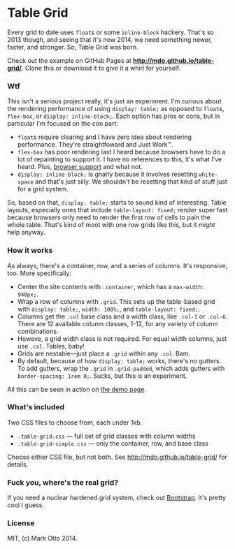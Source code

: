 # Table Grid

Every grid to date uses `float`s or some `inline-block` hackery. That's so 2013 though, and seeing that it's now 2014, we need something newer, faster, and stronger. So, Table Grid was born.

Check out the example on GitHub Pages at **<http://mdo.github.io/table-grid/>**. Clone this or download it to give it a whirl for yourself.

### Wtf

This isn't a serious project really, it's just an experiment. I'm curious about the rendering performance of using `display: table;` as opposed to `float`s, `flex-box`, or `display: inline-block;`. Each option has pros or cons, but in particular I'm focused on the con part:

- `float`s require clearing and I have zero idea about rendering performance. They're straightfoward and Just Work&trade;.
- `flex-box` has poor rendering last I heard because browsers have to do a lot of repainting to support it. I have no references to this, it's what I've heard. Plus, [browser support](http://caniuse.com/#feat=flexbox) and what not.
- `display: inline-block;` is gnarly because it involves resetting `white-space` and that's just silly. We shouldn't be resetting that kind of stuff just for a grid system.

So, based on that, `display: table;` starts to sound kind of interesting. Table layouts, especially ones that include `table-layout: fixed;` render super fast because browsers only need to render the first row of cells to pain the whole table. That's kind of moot with one row grids like this, but it *might* help anyway.

### How it works

As always, there's a container, row, and a series of columns. It's responsive, too. More specifically:

- Center the site contents with `.container`, which has a `max-width: 940px;`.
- Wrap a row of columns with `.grid`. This sets up the table-based grid with `display: table;`, `width: 100%;`, and `table-layout: fixed;`.
- Columns get the `.col` base class and a width class, like `.col-1` or `.col-6`. There are 12 available column classes, 1-12, for any variety of column combinations.
- Howeve, a grid width class is not required. For equal width columns, just use `.col`. Tables, baby!
- Grids are nestable—just place a `.grid` within any `.col`. Bam.
- By default, because of how `display: table;` works, there's no gutters. To add gutters, wrap the `.grid` in `.grid-padded`, which adds gutters with `border-spacing: 1rem 0;`. Sucks, but this *is* an experiment.

All this can be seen in action on [the demo page](http://mdo.github.io/table-grid).

### What's included

Two CSS files to choose from, each under 1kb.

* `.table-grid.css` — full set of grid classes with column widths
* `.table-grid-simple.css` — only the container, row, and base class

Choose either CSS file, but not both. See <http://mdo.github.io/table-grid/> for details.

### Fuck you, where's the real grid?

If you need a nuclear hardened grid system, check out [Bootstrap](http://getbootstrap.com/css/#grid). It's pretty cool I guess.

### License

MIT, (c) Mark Otto 2014.
